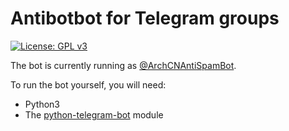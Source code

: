 # Antibotbot for Telegram groups
[![License: GPL v3](https://img.shields.io/badge/License-GPL%20v3-blue.svg)](./LICENSE)  

The bot is currently running as [@ArchCNAntiSpamBot](http://telegram.me/ArchCNAntiSpamBot).  

To run the bot yourself, you will need: 
- Python3
- The [python-telegram-bot](https://github.com/python-telegram-bot/python-telegram-bot) module
